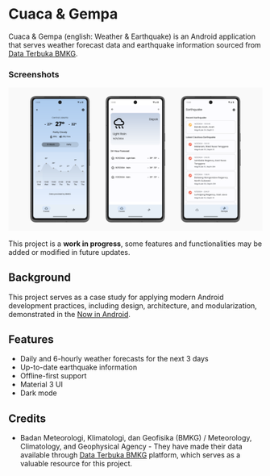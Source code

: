 # Cuaca & Gempa

Cuaca & Gempa (english: Weather & Earthquake) is an Android application that serves weather forecast
data and earthquake information sourced from [Data Terbuka BMKG](https://data.bmkg.go.id).

### Screenshots

![Cuaca & Gempa](art/screenshots.png)

This project is a **work in progress**, some features and functionalities may be added or
modified in future updates.

## Background

This project serves as a case study for applying modern Android development practices, 
including design, architecture, and modularization, 
demonstrated in the [Now in Android](https://github.com/android/nowinandroid).

## Features

* Daily and 6-hourly weather forecasts for the next 3 days 
* Up-to-date earthquake information 
* Offline-first support 
* Material 3 UI 
* Dark mode

## Credits

* Badan Meteorologi, Klimatologi, dan Geofisika (BMKG) / Meteorology, Climatology, and Geophysical Agency -
  They have made their data available through [Data Terbuka BMKG](https://data.bmkg.go.id) platform, which serves as a valuable resource
  for this project.